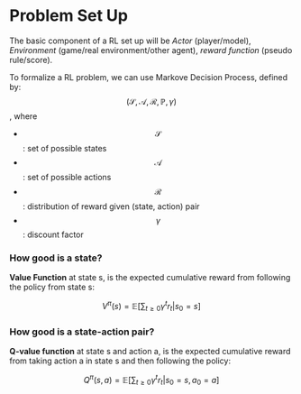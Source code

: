 # Problem Set Up

The basic component of a RL set up will be *Actor* (player/model), *Environment* (game/real environment/other agent), *reward function* (pseudo rule/score).

To formalize a RL problem, we can use Markove Decision Process, defined by: $$(\mathcal{S}, \mathcal{A}, \mathcal{R}, \mathbb{P}, \gamma)$$, where 
- $$\mathcal{S}$$ : set of possible states
- $$\mathcal{A}$$ : set of possible actions
- $$\mathcal{R}$$ : distribution of reward given (state, action) pair
- $$\gamma$$ : discount factor


### How good is a state? 

**Value Function** at state s, is the expected cumulative reward from following the policy from state s:

$$
V^{\pi}(s)=\mathbb{E}\left[\sum_{t \geq 0} \gamma^{t} r_{t} | s_{0}=s \right]
$$

### How good is a state-action pair?

**Q-value function** at state s and action a, is the expected cumulative reward from taking action a in state s and then following the policy:

$$
Q^{\pi}(s, a)=\mathbb{E}\left[\sum_{t \geq 0} \gamma^{t} r_{t} | s_{0}=s, a_{0}=a \right]
$$
